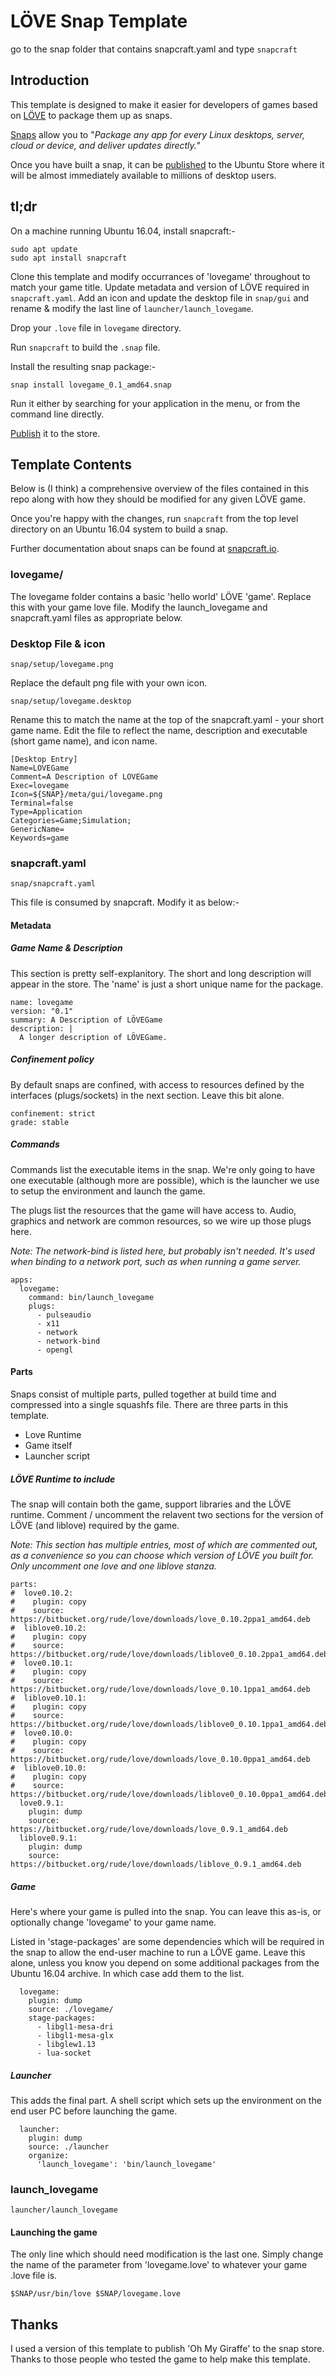 # LÖVE Snap Template

go to the snap folder that contains snapcraft.yaml and type `snapcraft`

## Introduction

This template is designed to make it easier for developers of games based on [LÖVE](https://love2d.org/) to package them up as snaps.

[Snaps](http/snapcraft.io/) allow you to "_Package any app for every Linux desktops, server, cloud or device, and deliver updates directly._"

Once you have built a snap, it can be [published](https://snapcraft.io/docs/build-snaps/publish) to the Ubuntu Store where it will be almost immediately available to millions of desktop users.

## tl;dr

On a machine running Ubuntu 16.04, install snapcraft:-

```
sudo apt update
sudo apt install snapcraft
```

Clone this template and modify occurrances of 'lovegame' throughout to match your game title. Update metadata and version of LÖVE required in ```snapcraft.yaml```. Add an icon and update the desktop file in ```snap/gui``` and rename & modify the last line of ```launcher/launch_lovegame```.

Drop your ```.love``` file in ```lovegame``` directory.

Run ```snapcraft``` to build the ```.snap``` file.

Install the resulting snap package:-

```
snap install lovegame_0.1_amd64.snap
```

Run it either by searching for your application in the menu, or from the command line directly.

[Publish](https://snapcraft.io/docs/build-snaps/publish) it to the store.

## Template Contents

Below is (I think) a comprehensive overview of the files contained in this repo along with how they should be modified for any given LÖVE game.

Once you're happy with the changes, run ```snapcraft``` from the top level directory on an Ubuntu 16.04 system to build a snap.

Further documentation about snaps can be found at [snapcraft.io](http://snapcraft.io). 

### lovegame/

The lovegame folder contains a basic 'hello world' LÖVE 'game'. Replace this with your game love file. Modify the launch_lovegame and snapcraft.yaml files as appropriate below.

### Desktop File & icon

```
snap/setup/lovegame.png
```

Replace the default png file with your own icon.

```
snap/setup/lovegame.desktop
```

Rename this to match the name at the top of the snapcraft.yaml - your short game name. Edit the file to reflect the name, description and executable (short game name), and icon name.

```
[Desktop Entry]
Name=LOVEGame
Comment=A Description of LOVEGame
Exec=lovegame
Icon=${SNAP}/meta/gui/lovegame.png
Terminal=false
Type=Application
Categories=Game;Simulation;
GenericName=
Keywords=game
```

### snapcraft.yaml

```
snap/snapcraft.yaml
```

This file is consumed by snapcraft. Modify it as below:-

#### Metadata

##### Game Name & Description

This section is pretty self-explanitory. The short and long description will appear in the store. The 'name' is just a short unique name for the package.

```
name: lovegame
version: "0.1"
summary: A Description of LÖVEGame
description: |
  A longer description of LÖVEGame.
```

##### Confinement policy

By default snaps are confined, with access to resources defined by the interfaces (plugs/sockets) in the next section. Leave this bit alone.

```
confinement: strict
grade: stable
```

##### Commands

Commands list the executable items in the snap. We're only going to have one executable (although more are possible), which is the launcher we use to setup the environment and launch the game.

The plugs list the resources that the game will have access to. Audio, graphics and network are common resources, so we wire up those plugs here.

_Note: The network-bind is listed here, but probably isn't needed. It's used when binding to a network port, such as when running a game server._

```
apps:
  lovegame:
    command: bin/launch_lovegame
    plugs:
      - pulseaudio
      - x11
      - network
      - network-bind
      - opengl
```

#### Parts

Snaps consist of multiple parts, pulled together at build time and compressed into a single squashfs file. There are three parts in this template.

 * Love Runtime
 * Game itself
 * Launcher script

##### LÖVE Runtime to include

The snap will contain both the game, support libraries and the LÖVE runtime. Comment / uncomment the relavent two sections for the version of LÖVE (and liblove) required by the game.

_Note: This section has multiple entries, most of which are commented out, as a convenience so you can choose which version of LÖVE you built for. Only uncomment one love and one liblove stanza._

```
parts:
#  love0.10.2:
#    plugin: copy
#    source: https://bitbucket.org/rude/love/downloads/love_0.10.2ppa1_amd64.deb
#  liblove0.10.2:
#    plugin: copy
#    source: https://bitbucket.org/rude/love/downloads/liblove0_0.10.2ppa1_amd64.deb
#  love0.10.1:
#    plugin: copy
#    source: https://bitbucket.org/rude/love/downloads/love_0.10.1ppa1_amd64.deb
#  liblove0.10.1:
#    plugin: copy
#    source: https://bitbucket.org/rude/love/downloads/liblove0_0.10.1ppa1_amd64.deb
#  love0.10.0:
#    plugin: copy
#    source: https://bitbucket.org/rude/love/downloads/love_0.10.0ppa1_amd64.deb
#  liblove0.10.0:
#    plugin: copy
#    source: https://bitbucket.org/rude/love/downloads/liblove0_0.10.0ppa1_amd64.deb
  love0.9.1:
    plugin: dump
    source: https://bitbucket.org/rude/love/downloads/love_0.9.1_amd64.deb
  liblove0.9.1:
    plugin: dump
    source: https://bitbucket.org/rude/love/downloads/liblove_0.9.1_amd64.deb
```

##### Game

Here's where your game is pulled into the snap. You can leave this as-is, or optionally change 'lovegame' to your game name.

Listed in 'stage-packages' are some dependencies which will be required in the snap to allow the end-user machine to run a LÖVE game. Leave this alone, unless you know you depend on some additional packages from the Ubuntu 16.04 archive. In which case add them to the list.

```
  lovegame:
    plugin: dump
    source: ./lovegame/
    stage-packages:
      - libgl1-mesa-dri
      - libgl1-mesa-glx
      - libglew1.13
      - lua-socket
```

##### Launcher

This adds the final part. A shell script which sets up the environment on the end user PC before launching the game.

```
  launcher:
    plugin: dump
    source: ./launcher
    organize:
      'launch_lovegame': 'bin/launch_lovegame'
```

### launch_lovegame

```
launcher/launch_lovegame
```

#### Launching the game

The only line which should need modification is the last one. Simply change the name of the parameter from 'lovegame.love' to whatever your game .love file is.

```
$SNAP/usr/bin/love $SNAP/lovegame.love
```

## Thanks

I used a version of this template to publish 'Oh My Giraffe' to the snap store. Thanks to those people who tested the game to help make this template.

